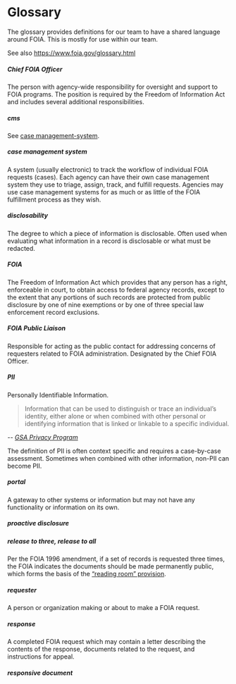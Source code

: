# Glossary

The glossary provides definitions for our team to have a shared language around
FOIA. This is mostly for use within our team.

See also https://www.foia.gov/glossary.html


##### Chief FOIA Officer

The person with agency-wide responsibility for oversight and support to FOIA
programs. The position is required by the Freedom of Information Act and
includes several additional responsibilities.


##### cms

See [case management-system](#case-management-system).


##### case management system

A system (usually electronic) to track the workflow of individual FOIA requests
(cases). Each agency can have their own case management system they use to
triage, assign, track, and fulfill requests. Agencies may use case management
systems for as much or as little of the FOIA fulfillment process as they wish.


##### disclosability

The degree to which a piece of information is disclosable. Often used when
evaluating what information in a record is disclosable or what must be redacted.


##### FOIA

The Freedom of Information Act which provides that any person has a right,
enforceable in court, to obtain access to federal agency records, except to the
extent that any portions of such records are protected from public disclosure by
one of nine exemptions or by one of three special law enforcement record
exclusions.


##### FOIA Public Liaison

Responsible for acting as the public contact for addressing concerns of
requesters related to FOIA administration. Designated by the Chief FOIA Officer.


##### PII

Personally Identifiable Information.

> Information that can be used to distinguish or trace an individual’s identity,
> either alone or when combined with other personal or identifying information
> that is linked or linkable to a specific individual.

_-- [GSA Privacy Program](https://www.gsa.gov/portal/content/104256)_

The definition of PII is often context specific and requires a case-by-case
assessment. Sometimes when combined with other information, non-PII can become
PII.


##### portal

A gateway to other systems or information but may not have any functionality or
information on its own.


##### proactive disclosure


##### release to three, release to all

Per the FOIA 1996 amendment, if a set of records is requested three times, the
FOIA indicates the documents should be made permanently public, which forms the
basis of the [“reading room”
provision](https://www.justice.gov/oip/blog/foia-post-2003-foia-counselor-qa-frequently-requested-records).


##### requester

A person or organization making or about to make a FOIA request.


##### response

A completed FOIA request which may contain a letter describing the contents of
the response, documents related to the request, and instructions for appeal.


##### responsive document
